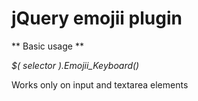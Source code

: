 # jQuery emojii plugin #

** Basic usage **

*$( selector ).Emojii_Keyboard()*

Works only on input and textarea elements